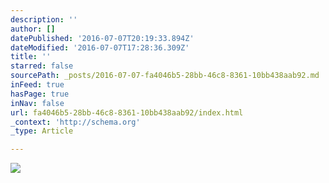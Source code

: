 ```yaml
---
description: ''
author: []
datePublished: '2016-07-07T20:19:33.894Z'
dateModified: '2016-07-07T17:28:36.309Z'
title: ''
starred: false
sourcePath: _posts/2016-07-07-fa4046b5-28bb-46c8-8361-10bb438aab92.md
inFeed: true
hasPage: true
inNav: false
url: fa4046b5-28bb-46c8-8361-10bb438aab92/index.html
_context: 'http://schema.org'
_type: Article

---
```

![](https://the-grid-user-content.s3-us-west-2.amazonaws.com/0d7a0e8a-0ce2-4f1d-ac4a-cd59cffeb1bf.jpg)